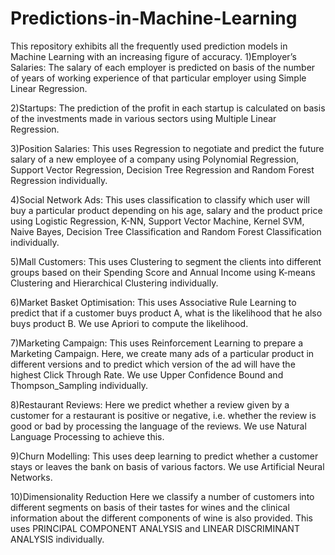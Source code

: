 # Predictions-in-Machine-Learning


This repository exhibits all the frequently used prediction models in Machine Learning with an increasing figure of accuracy.
1)Employer’s Salaries: The salary of each employer is predicted on basis of the number of years of working experience of that particular employer using Simple Linear Regression.

2)Startups: The prediction of the profit in each startup is calculated on basis of the investments made in various sectors using Multiple Linear Regression.

3)Position Salaries: This uses Regression to negotiate and predict the future salary of a new employee of a company using Polynomial Regression, Support Vector Regression, Decision Tree Regression and Random Forest Regression individually.

4)Social Network Ads: This uses classification to classify which user will buy a particular product depending on his age, salary and the product price using Logistic Regression, K-NN, Support Vector Machine, Kernel SVM, Naive Bayes, Decision Tree Classification and Random Forest Classification individually.

5)Mall Customers: This uses Clustering to segment the clients into different groups based on their Spending Score and Annual Income using K-means Clustering and Hierarchical Clustering individually.

6)Market Basket Optimisation: This uses Associative Rule Learning to predict that if a customer buys product A, what is the likelihood that he also buys product B. We use Apriori to compute the likelihood.

7)Marketing Campaign: This uses Reinforcement Learning to prepare a Marketing Campaign. Here, we create many ads of a particular product in different versions and to predict which version of the ad will have the highest Click Through Rate. We use Upper Confidence Bound and Thompson_Sampling individually.

8)Restaurant Reviews: Here we predict whether a review given by a customer for a restaurant is positive or negative, i.e. whether the review is good or bad by processing the language of the reviews. We use Natural Language Processing to achieve this.

9)Churn Modelling: This uses deep learning to predict whether a customer stays or leaves the bank on basis of various factors. We use Artificial Neural Networks.

10)Dimensionality Reduction Here we classify a number of customers into different segments on basis of their tastes for wines and the clinical information about the different components of wine is also provided. This uses PRINCIPAL COMPONENT ANALYSIS and LINEAR DISCRIMINANT ANALYSIS individually.

